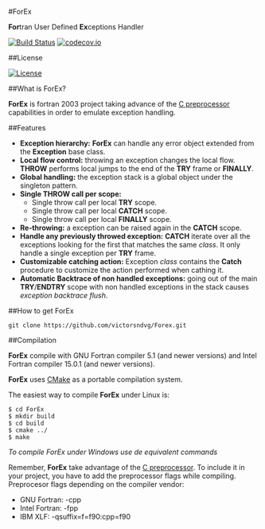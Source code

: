 #ForEx

**For**tran User Defined **Ex**ceptions Handler

[![Build Status](https://travis-ci.org/victorsndvg/ForEx.svg?branch=master)](https://travis-ci.org/victorsndvg/ForEx.svg)
[![codecov.io](https://codecov.io/github/victorsndvg/ForEx/coverage.svg?branch=master)](https://codecov.io/github/victorsndvg/ForEx?branch=master)

##License

[![License](https://img.shields.io/badge/license-GNU%20LESSER%20GENERAL%20PUBLIC%20LICENSE%20v3%2C%20LGPLv3-red.svg)](http://www.gnu.org/licenses/lgpl-3.0.txt)

##What is ForEx?

**ForEx** is fortran 2003 project taking advance of the [C preprocessor](https://gcc.gnu.org/onlinedocs/cpp/) capabilities in order to emulate exception handling.

##Features

- **Exception hierarchy:** **ForEx** can handle any error object extended from the **Exception** base class. 
- **Local flow control:** throwing an exception changes the local flow. **THROW** performs local jumps to the end of the **TRY** frame or **FINALLY**.
- **Global handling:** the exception stack is a global object under the singleton pattern.
- **Single THROW call per scope:**
   - Single throw call per local **TRY** scope.
   - Single throw call per local **CATCH** scope.
   - Single throw call per local **FINALLY** scope.
- **Re-throwing:** a exception can be raised again in the **CATCH** scope.
- **Handle any previously throwed exception:** **CATCH** iterate over all the exceptions looking for the first that matches the same *class*. It only handle a single exception per **TRY** frame.
- **Customizable catching action:** Exception *class* contains the **Catch** procedure to customize the action performed when cathing it.
- **Automatic Backtrace of non handled exceptions:** going out of the main **TRY**/**ENDTRY** scope with non handled exceptions in the stack causes *exception backtrace flush*.

##How to get ForEx

```git clone https://github.com/victorsndvg/Forex.git ```

##Compilation

**ForEx** compile with GNU Fortran compiler 5.1 (and newer versions) and Intel Fortran compiler 15.0.1 (and newer versions).

**ForEx** uses [CMake](https://cmake.org/) as a portable compilation system. 

The easiest way to compile **ForEx** under Linux is:

```
$ cd ForEx
$ mkdir build
$ cd build
$ cmake ../
$ make
```

*To compile ForEx under Windows use de equivalent commands*

Remember, **ForEx** take advantage of the [C preprocessor](https://gcc.gnu.org/onlinedocs/cpp/). To include it in your project, you have to add the preprocessor flags while compiling.
Preprocesor flags depending on the compiler vendor:
- GNU Fortran: -cpp
- Intel Fortran: -fpp
- IBM XLF: -qsuffix=f=f90:cpp=f90

